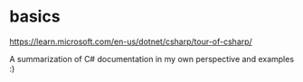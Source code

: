 # basics

https://learn.microsoft.com/en-us/dotnet/csharp/tour-of-csharp/

A summarization of C# documentation in my own perspective and examples :)